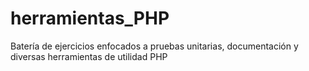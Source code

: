 # herramientas_PHP
Batería de ejercicios enfocados a pruebas unitarias, documentación y diversas herramientas de utilidad PHP
